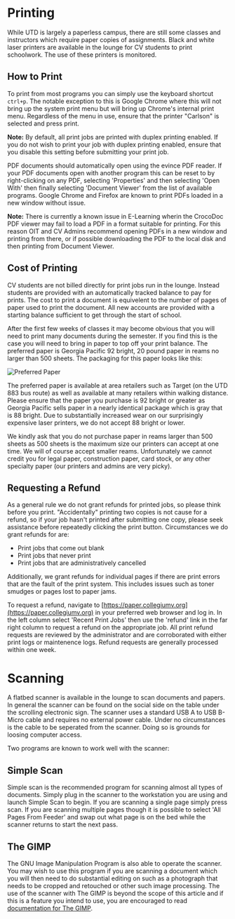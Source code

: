 # Printing

While UTD is largely a paperless campus, there are still some classes and instructors which require paper copies of assignments.  Black and white laser printers are available in the lounge for CV students to print schoolwork.  The use of these printers is monitored.


## How to Print

To print from most programs you can simply use the keyboard shortcut `ctrl+p`.  The notable exception to this is Google Chrome where this will not bring up the system print menu but will bring up Chrome's internal print menu.  Regardless of the menu in use, ensure that the printer "Carlson" is selected and press print.

**Note:** By default, all print jobs are printed with duplex printing enabled.  If you do not wish to print your job with duplex printing enabled, ensure that you disable this setting before submitting your print job.

PDF documents should automatically open using the evince PDF reader.  If your PDF documents open with another program this can be reset to by right-clicking on any PDF, selecting 'Properties' and then selecting 'Open With' then finally selecting 'Document Viewer' from the list of available programs.  Google Chrome and Firefox are known to print PDFs loaded in a new window without issue.

**Note:** There is currently a known issue in E-Learning wherin the CrocoDoc PDF viewer may fail to load a PDF in a format suitable for printing.  For this reason OIT and CV Admins recommend opening PDFs in a new window and printing from there, or if possible downloading the PDF to the local disk and then printing from Document Viewer.


## Cost of Printing

CV students are not billed directly for print jobs run in the lounge.  Instead students are provided with an automatically tracked balance to pay for prints.  The cost to print a document is equivelent to the number of pages of paper used to print the document.  All new accounts are provided with a starting balance sufficient to get through the start of school.

After the first few weeks of classes it may become obvious that you will need to print many documents during the semester.  If you find this is the case you will need to bring in paper to top off your print balance.  The preferred paper is Georgia Pacific 92 bright, 20 pound paper in reams no larger than 500 sheets.  The packaging for this paper looks like this:

![Preferred Paper](/img/cvos-print-and-scan-preferred_paper.jpg)

The preferred paper is available at area retailers such as Target (on the UTD 883 bus route) as well as available at many retailers within walking distance.  Please ensure that the paper you purchase is 92 bright or greater as Georgia Pacific sells paper in a nearly identical package which is gray that is 88 bright.  Due to substantially increased wear on our surprisingly expensive laser printers, we do not accept 88 bright or lower.

We kindly ask that you do not purchase paper in reams larger than 500 sheets as 500 sheets is the maximum size our printers can accept at one time.  We will of course accept smaller reams. Unfortunately we cannot credit you for legal paper, construction paper, card stock, or any other specialty paper (our printers and admins are very picky).


## Requesting a Refund

As a general rule we do not grant refunds for printed jobs, so please think before you print.  "Accidentally" printing two copies is not cause for a refund, so if your job hasn't printed after submitting one copy, please seek assistance before repeatedly clicking the print button.  Circumstances we do grant refunds for are:

* Print jobs that come out blank
* Print jobs that never print
* Print jobs that are administratively cancelled

Additionally, we grant refunds for individual pages if there are print errors that are the fault of the print system.  This includes issues such as toner smudges or pages lost to paper jams.

To request a refund, navigate to [https://paper.collegiumv.org](https://paper.collegiumv.org) in your preferred web browser and log in.  In the left column select 'Recent Print Jobs' then use the 'refund' link in the far right column to request a refund on the appropriate job.  All print refund requests are reviewed by the administrator and are corroborated with either print logs or maintenence logs.  Refund requests are generally processed within one week.


# Scanning

A flatbed scanner is available in the lounge to scan documents and papers.  In general the scanner can be found on the social side on the table under the scrolling electronic sign.  The scanner uses a standard USB A to USB B-Micro cable and requires no external power cable.  Under no circumstances is the cable to be seperated from the scanner.  Doing so is grounds for loosing computer access.

Two programs are known to work well with the scanner:

## Simple Scan

Simple scan is the recommended program for scanning almost all types of documents.  Simply plug in the scanner to the workstation you are using and launch Simple Scan to begin.  If you are scanning a single page simply press scan.  If you are scanning multiple pages though it is possible to select 'All Pages From Feeder' and swap out what page is on the bed while the scanner returns to start the next pass.


## The GIMP

The GNU Image Manipulation Program is also able to operate the scanner.  You may wish to use this program if you are scanning a document which you will then need to do substantial editing on such as a photograph that needs to be cropped and retouched or other such image processing.  The use of the scanner with The GIMP is beyond the scope of this article and if this is a feature you intend to use, you are encouraged to read [documentation for The GIMP](https://www.gimp.org/docs/).
